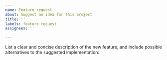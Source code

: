 ```yaml
---
name: Feature request
about: Suggest an idea for this project
title: ''
labels: feature request
assignees: ''

---
```


List a clear and concise description of the new feature, and include possible alternatives to the suggested implementation:
